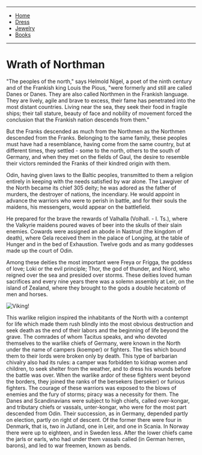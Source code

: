 
---

- [Home](/)
- [Dress](/dress)
- [Jewelry](/jewelry)
- [Books](/books)

---

# Wrath of Northman

"The peoples of the north," says Helmold Nigel, 
a poet of the ninth century and  of the Frankish king Louis 
the Pious, "were formerly and still are called Danes or Danes. They are also called
Northmen in the Frankish language. They are lively, agile and brave to excess, their fame has penetrated 
into the most distant countries. Living near the sea, they seek their
food in fragile ships; their tall stature, beauty of face and nobility of 
movement forced the conclusion that the Frankish nation descends from them." 



But 
the Franks descended as much from the Northmen as the Northmen descended from the 
Franks. Belonging to the same family, these peoples must have had a resemblance, having come from the same country, but at 
different times, they settled - some to the north, 
others to the south of Germany, and when they met on 
the fields of Gaul, the desire to resemble their victors 
reminded the Franks of their kindred origin with them.

Odin, having given laws to the Baltic peoples, transmitted to them a religion 
entirely in keeping with the needs satisfied by war alone. The Lawgiver of the 
North became its chief 305 deity; he was adored as the father of murders, the 
destroyer of nations, the incendiary. He would appoint in advance 
the warriors who were to perish in battle, and for their souls the maidens,
his messengers, would appear on the battlefield. 

He prepared for the brave 
the rewards of Valhalla (Volhall. - I. Ts.), where the Valkyrie maidens poured 
waves of beer into the skulls of their slain enemies. Cowards were assigned an 
abode in Nastrud (the kingdom of death), where Gela received them in the palace of 
Longing, at the table of Hunger and in the bed of Exhaustion. Twelve gods and as 
many goddesses made up the court of Odin. 

Among these deities the most important
were Freya or Frigga, the goddess of love; Loki or the evil principle; Thor, the 
god of thunder, and Niord, who reigned over the sea and presided over storms. These
deities loved human sacrifices and every nine years there was a solemn assembly at 
Leir, on the island of Zealand, where they brought to the gods a 
double hecatomb of men and horses.

![Viking!](https://image.jimcdn.com/app/cms/image/transf/dimension=2080x10000:format=jpg/path/s2217cd0bb1220415/image/id5bcb97165dab303/version/1706817144/viking-warriors-preparing-for-battle.jpg)

This warlike religion inspired the inhabitants of the North 
with a contempt for life which made them rush blindly into 
the most obvious destruction and seek death as the end of their
labors and the beginning of life beyond the grave. The comrades 
of whom Tacitus speaks, and who devoted themselves to the warlike 
chiefs of Germany, were known in the North under the name of campers 
(koemper) or fighters. The ties which bound them to their lords 
were broken only by death. This type of barbarian chivalry also 
had its rules: a camper was forbidden to kidnap women and children, 
to seek shelter from the weather, and to dress his wounds before the 
battle was over. When the warlike ardor of these fighters went beyond 
the borders, they joined the ranks of the bersekers (berseker) or 
furious fighters. The courage of these warriors was exposed to the 
blows of enemies and the fury of storms; piracy was a necessity for 
them. The Danes and Scandinavians were subject to high chiefs, called 
over-kongar, and tributary chiefs or vassals, unter-kongar, who were 
for the most part descended from Odin. Their succession, as in Germany, 
depended partly on election, partly on right of descent. Of the former 
there were four in Denmark, that is, two in Jutland, one in Leir, and one
in Scania. In Norway there were up to eighteen, and in Sweden less. After 
the lower chiefs came the jarls or earls, who had under them vassals called
(in German herren, barons),
and led to war freemen, known as bends.
